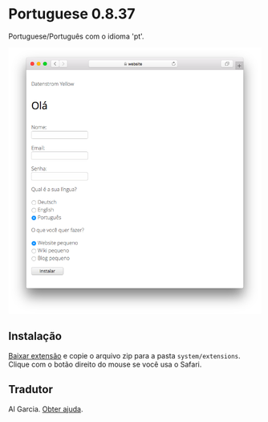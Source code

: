 # Portuguese 0.8.37

Portuguese/Português com o idioma 'pt'.

<p align="center"><img src="portuguese-screenshot.png?raw=true" alt="Screenshot"></p>

## Instalação

[Baixar extensão](https://github.com/datenstrom/yellow-extensions/raw/main/downloads/portuguese.zip) e copie o arquivo zip para a pasta `system/extensions`. Clique com o botão direito do mouse se você usa o Safari.

## Tradutor

Al Garcia. [Obter ajuda](https://datenstrom.se/yellow/help/).

